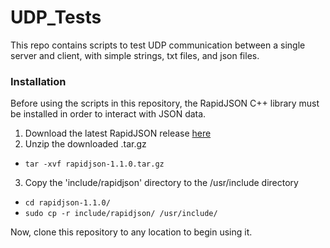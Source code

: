 # UDP_Tests

This repo contains scripts to test UDP communication between a single server and client, with simple strings, txt files, and json files.

### Installation
Before using the scripts in this repository, the RapidJSON C++ library must be installed in order to interact with JSON data.
1. Download the latest RapidJSON release [here](https://github.com/Tencent/rapidjson/archive/refs/tags/v1.1.0.tar.gz)
2. Unzip the downloaded .tar.gz
  * `tar -xvf rapidjson-1.1.0.tar.gz`
3. Copy the 'include/rapidjson' directory to the /usr/include directory
  * `cd rapidjson-1.1.0/`
  * `sudo cp -r include/rapidjson/ /usr/include/`

Now, clone this repository to any location to begin using it.

